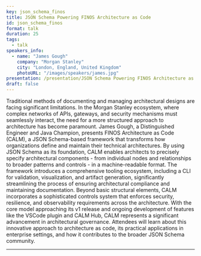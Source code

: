 ```yaml
---
key: json_schema_finos
title: JSON Schema Powering FINOS Architecture as Code
id: json_schema_finos
format: talk
duration: 25
tags:
  - talk
speakers_info:
  - name: "James Gough" 
    company: "Morgan Stanley"
    city: "London, England, United Kingdom"
    photoURL: "/images/speakers/james.jpg"
presentation: /presentation/JSON Schema Powering FINOS Architecture as Code.pdf
draft: false
---
```

Traditional methods of documenting and managing architectural designs are facing significant limitations. In the Morgan Stanley ecosystem, where complex networks of APIs, gateways, and security mechanisms must seamlessly interact, the need for a more structured approach to architecture has become paramount. James Gough, a Distinguished Engineer and Java Champion, presents FINOS Architecture as Code (CALM), a JSON Schema-based framework that transforms how organizations define and maintain their technical architectures. By using JSON Schema as its foundation, CALM enables architects to precisely specify architectural components - from individual nodes and relationships to broader patterns and controls - in a machine-readable format. The framework introduces a comprehensive tooling ecosystem, including a CLI for validation, visualization, and artifact generation, significantly streamlining the process of ensuring architectural compliance and maintaining documentation. Beyond basic structural elements, CALM incorporates a sophisticated controls system that enforces security, resilience, and observability requirements across the architecture. With the core model approaching its v1 release and ongoing development of features like the VSCode plugin and CALM Hub, CALM represents a significant advancement in architectural governance. Attendees will learn about this innovative approach to architecture as code, its practical applications in enterprise settings, and how it contributes to the broader JSON Schema community.

---